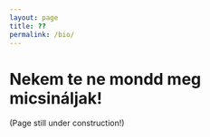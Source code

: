```yaml
---
layout: page
title: ??
permalink: /bio/
---
```


# Nekem te ne mondd meg micsináljak!

(Page still under construction!)
